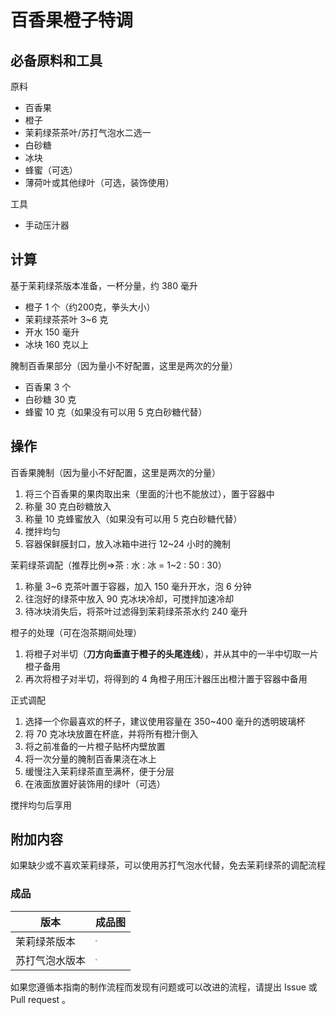 # 百香果橙子特调

## 必备原料和工具

原料
- 百香果
- 橙子
- 茉莉绿茶茶叶/苏打气泡水二选一
- 白砂糖
- 冰块
- 蜂蜜（可选）
- 薄荷叶或其他绿叶（可选，装饰使用）

工具
- 手动压汁器

## 计算

基于茉莉绿茶版本准备，一杯分量，约 380 毫升

- 橙子 1 个（约200克，拳头大小）
- 茉莉绿茶茶叶 3~6 克
- 开水 150 毫升
- 冰块 160 克以上



腌制百香果部分（因为量小不好配置，这里是两次的分量）
- 百香果 3 个
- 白砂糖 30 克
- 蜂蜜 10 克（如果没有可以用 5 克白砂糖代替）

## 操作

百香果腌制（因为量小不好配置，这里是两次的分量）
1. 将三个百香果的果肉取出来（里面的汁也不能放过），置于容器中
2. 称量 30 克白砂糖放入
3. 称量 10 克蜂蜜放入（如果没有可以用 5 克白砂糖代替）
4. 搅拌均匀
5. 容器保鲜膜封口，放入冰箱中进行 12~24 小时的腌制



茉莉绿茶调配（推荐比例=>茶 : 水 : 冰 = 1~2 : 50 : 30）
1. 称量 3~6 克茶叶置于容器，加入 150 毫升开水，泡 6 分钟
2. 往泡好的绿茶中放入 90 克冰块冷却，可搅拌加速冷却
3. 待冰块消失后，将茶叶过滤得到茉莉绿茶茶水约 240 毫升



橙子的处理（可在泡茶期间处理）
1. 将橙子对半切（**刀方向垂直于橙子的头尾连线**），并从其中的一半中切取一片橙子备用
2. 再次将橙子对半切，将得到的 4 角橙子用压汁器压出橙汁置于容器中备用



正式调配
1. 选择一个你最喜欢的杯子，建议使用容量在 350~400 毫升的透明玻璃杯
2. 将 70 克冰块放置在杯底，并将所有橙汁倒入
3. 将之前准备的一片橙子贴杯内壁放置
4. 将一次分量的腌制百香果浇在冰上
5. 缓慢注入茉莉绿茶直至满杯，便于分层
5. 在液面放置好装饰用的绿叶（可选）

搅拌均匀后享用

## 附加内容

如果缺少或不喜欢茉莉绿茶，可以使用苏打气泡水代替，免去茉莉绿茶的调配流程

### 成品

| 版本           | 成品图                                                  |
| -------------- | ------------------------------------------------------- |
| 茉莉绿茶版本   | <img src="./imgs/tea-version.jpg" style="zoom:20%;" />  |
| 苏打气泡水版本 | <img src="./imgs/soda-version.jpg" style="zoom:20%;" /> |

如果您遵循本指南的制作流程而发现有问题或可以改进的流程，请提出 Issue 或 Pull request 。